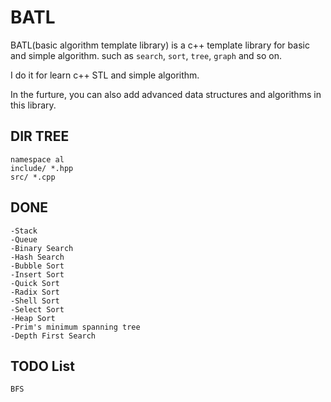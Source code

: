 BATL
====

BATL(basic algorithm template library) is a c++ template library for basic and simple algorithm. such as `search`, `sort`, `tree`, `graph` and so on.

I do it for learn c++ STL and simple algorithm.

In the furture, you can also add advanced data structures and algorithms in this library.

DIR TREE
--------

    namespace al 
    include/ *.hpp
    src/ *.cpp

DONE
----
    -Stack
    -Queue
    -Binary Search
    -Hash Search
    -Bubble Sort
    -Insert Sort
    -Quick Sort
    -Radix Sort
    -Shell Sort
    -Select Sort
    -Heap Sort
    -Prim's minimum spanning tree
    -Depth First Search

TODO List
---------
    BFS


